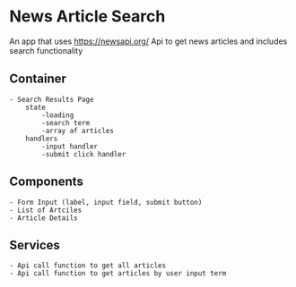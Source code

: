 # News Article Search

An app that uses https://newsapi.org/ Api to get news articles and includes search functionality

## Container
    - Search Results Page 
        state 
            -loading
            -search term
            -array af articles 
        handlers
            -input handler
            -submit click handler 

## Components 
    - Form Input (label, input field, submit button)
    - List of Artciles 
    - Article Details 

## Services 
    - Api call function to get all articles
    - Api call function to get articles by user input term
